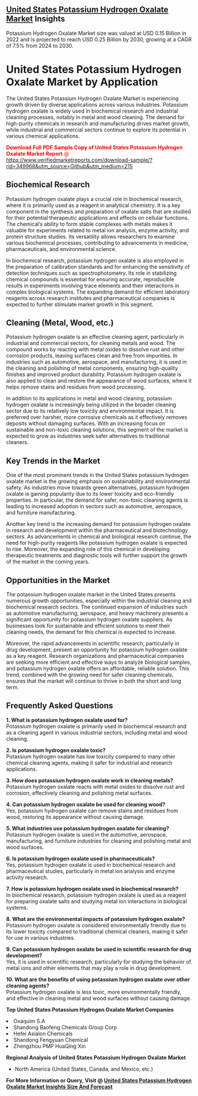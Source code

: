 <h2><a href="https://www.verifiedmarketreports.com/download-sample/?rid=349968&amp;utm_source=Github&amp;utm_medium=215" target="_blank">United States Potassium Hydrogen Oxalate Market</a> Insights</h2><p>Potassium Hydrogen Oxalate Market size was valued at USD 0.15 Billion in 2022 and is projected to reach USD 0.25 Billion by 2030, growing at a CAGR of 7.5% from 2024 to 2030.</p><p><h1>United States Potassium Hydrogen Oxalate Market by Application</h1><p>The United States Potassium Hydrogen Oxalate Market is experiencing growth driven by diverse applications across various industries. Potassium hydrogen oxalate is widely used in biochemical research and industrial cleaning processes, notably in metal and wood cleaning. The demand for high-purity chemicals in research and manufacturing drives market growth, while industrial and commercial sectors continue to explore its potential in various chemical applications. <p><span class=""><span style="color: #ff0000;"><strong>Download Full PDF Sample Copy of United States Potassium Hydrogen Oxalate Market Report</strong> @ </span><a href="https://www.verifiedmarketreports.com/download-sample/?rid=349968&amp;utm_source=Github&amp;utm_medium=215" target="_blank">https://www.verifiedmarketreports.com/download-sample/?rid=349968&amp;utm_source=Github&amp;utm_medium=215</a></span></p></p><h2>Biochemical Research</h2><p>Potassium hydrogen oxalate plays a crucial role in biochemical research, where it is primarily used as a reagent in analytical chemistry. It is a key component in the synthesis and preparation of oxalate salts that are studied for their potential therapeutic applications and effects on cellular functions. The chemical’s ability to form stable complexes with metals makes it valuable for experiments related to metal ion analysis, enzyme activity, and protein structure studies. Its versatility allows researchers to examine various biochemical processes, contributing to advancements in medicine, pharmaceuticals, and environmental science.</p><p>In biochemical research, potassium hydrogen oxalate is also employed in the preparation of calibration standards and for enhancing the sensitivity of detection techniques such as spectrophotometry. Its role in stabilizing chemical compounds is essential for ensuring accurate, reproducible results in experiments involving trace elements and their interactions in complex biological systems. The expanding demand for efficient laboratory reagents across research institutes and pharmaceutical companies is expected to further stimulate market growth in this segment.</p><h2>Cleaning (Metal, Wood, etc.)</h2><p>Potassium hydrogen oxalate is an effective cleaning agent, particularly in industrial and commercial sectors, for cleaning metals and wood. The compound works by reacting with metal oxides to dissolve rust and other corrosion products, leaving surfaces clean and free from impurities. In industries such as automotive, aerospace, and manufacturing, it is used in the cleaning and polishing of metal components, ensuring high-quality finishes and improved product durability. Potassium hydrogen oxalate is also applied to clean and restore the appearance of wood surfaces, where it helps remove stains and residues from wood processing.</p><p>In addition to its applications in metal and wood cleaning, potassium hydrogen oxalate is increasingly being utilized in the broader cleaning sector due to its relatively low toxicity and environmental impact. It is preferred over harsher, more corrosive chemicals as it effectively removes deposits without damaging surfaces. With an increasing focus on sustainable and non-toxic cleaning solutions, this segment of the market is expected to grow as industries seek safer alternatives to traditional cleaners.</p><h2>Key Trends in the Market</h2><p>One of the most prominent trends in the United States potassium hydrogen oxalate market is the growing emphasis on sustainability and environmental safety. As industries move towards green alternatives, potassium hydrogen oxalate is gaining popularity due to its lower toxicity and eco-friendly properties. In particular, the demand for safer, non-toxic cleaning agents is leading to increased adoption in sectors such as automotive, aerospace, and furniture manufacturing.</p><p>Another key trend is the increasing demand for potassium hydrogen oxalate in research and development within the pharmaceutical and biotechnology sectors. As advancements in chemical and biological research continue, the need for high-purity reagents like potassium hydrogen oxalate is expected to rise. Moreover, the expanding role of this chemical in developing therapeutic treatments and diagnostic tools will further support the growth of the market in the coming years.</p><h2>Opportunities in the Market</h2><p>The potassium hydrogen oxalate market in the United States presents numerous growth opportunities, especially within the industrial cleaning and biochemical research sectors. The continued expansion of industries such as automotive manufacturing, aerospace, and heavy machinery presents a significant opportunity for potassium hydrogen oxalate suppliers. As businesses look for sustainable and efficient solutions to meet their cleaning needs, the demand for this chemical is expected to increase.</p><p>Moreover, the rapid advancements in scientific research, particularly in drug development, present an opportunity for potassium hydrogen oxalate as a key reagent. Research organizations and pharmaceutical companies are seeking more efficient and effective ways to analyze biological samples, and potassium hydrogen oxalate offers an affordable, reliable solution. This trend, combined with the growing need for safer cleaning chemicals, ensures that the market will continue to thrive in both the short and long term.</p><h2>Frequently Asked Questions</h2><p><strong>1. What is potassium hydrogen oxalate used for?</strong><br>Potassium hydrogen oxalate is primarily used in biochemical research and as a cleaning agent in various industrial sectors, including metal and wood cleaning.</p><p><strong>2. Is potassium hydrogen oxalate toxic?</strong><br>Potassium hydrogen oxalate has low toxicity compared to many other chemical cleaning agents, making it safer for industrial and research applications.</p><p><strong>3. How does potassium hydrogen oxalate work in cleaning metals?</strong><br>Potassium hydrogen oxalate reacts with metal oxides to dissolve rust and corrosion, effectively cleaning and polishing metal surfaces.</p><p><strong>4. Can potassium hydrogen oxalate be used for cleaning wood?</strong><br>Yes, potassium hydrogen oxalate can remove stains and residues from wood, restoring its appearance without causing damage.</p><p><strong>5. What industries use potassium hydrogen oxalate for cleaning?</strong><br>Potassium hydrogen oxalate is used in the automotive, aerospace, manufacturing, and furniture industries for cleaning and polishing metal and wood surfaces.</p><p><strong>6. Is potassium hydrogen oxalate used in pharmaceuticals?</strong><br>Yes, potassium hydrogen oxalate is used in biochemical research and pharmaceutical studies, particularly in metal ion analysis and enzyme activity research.</p><p><strong>7. How is potassium hydrogen oxalate used in biochemical research?</strong><br>In biochemical research, potassium hydrogen oxalate is used as a reagent for preparing oxalate salts and studying metal ion interactions in biological systems.</p><p><strong>8. What are the environmental impacts of potassium hydrogen oxalate?</strong><br>Potassium hydrogen oxalate is considered environmentally friendly due to its lower toxicity compared to traditional chemical cleaners, making it safer for use in various industries.</p><p><strong>9. Can potassium hydrogen oxalate be used in scientific research for drug development?</strong><br>Yes, it is used in scientific research, particularly for studying the behavior of metal ions and other elements that may play a role in drug development.</p><p><strong>10. What are the benefits of using potassium hydrogen oxalate over other cleaning agents?</strong><br>Potassium hydrogen oxalate is less toxic, more environmentally friendly, and effective in cleaning metal and wood surfaces without causing damage.</p></p><p><strong>Top United States Potassium Hydrogen Oxalate Market Companies</strong></p><div data-test-id=""><p><li>Oxaquim S.A</li><li> Shandong Baofeng Chemicals Group Corp</li><li> Hefei Asialon Chemicals</li><li> Shandong Fengyuan Chemical</li><li> Zhengzhou PMP HuaQing Xin</li></p><div><strong>Regional Analysis of&nbsp;United States Potassium Hydrogen Oxalate Market</strong></div><ul><li dir="ltr"><p dir="ltr">North America&nbsp;(United States, Canada, and Mexico, etc.)</p></li></ul><p><strong>For More Information or Query, Visit @&nbsp;</strong><strong><a href="https://www.verifiedmarketreports.com/product/potassium-hydrogen-oxalate-market/?utm_source=Github&amp;utm_medium=215" target="_blank">United States Potassium Hydrogen Oxalate Market Insights Size And Forecast</a></strong></p></div>
